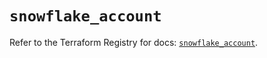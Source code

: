 # `snowflake_account`

Refer to the Terraform Registry for docs: [`snowflake_account`](https://registry.terraform.io/providers/snowflake-labs/snowflake/0.90.0/docs/resources/account).
